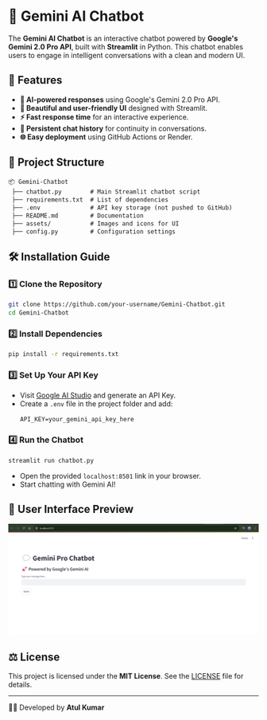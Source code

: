 # 🤖 Gemini AI Chatbot

The **Gemini AI Chatbot** is an interactive chatbot powered by **Google's Gemini 2.0 Pro API**, built with **Streamlit** in Python. This chatbot enables users to engage in intelligent conversations with a clean and modern UI.

## 🚀 Features
- **🔹 AI-powered responses** using Google's Gemini 2.0 Pro API.
- **🎨 Beautiful and user-friendly UI** designed with Streamlit.
- **⚡ Fast response time** for an interactive experience.
- **📝 Persistent chat history** for continuity in conversations.
- **🌐 Easy deployment** using GitHub Actions or Render.

## 📂 Project Structure
```
📦 Gemini-Chatbot
 ├── chatbot.py        # Main Streamlit chatbot script
 ├── requirements.txt  # List of dependencies
 ├── .env              # API key storage (not pushed to GitHub)
 ├── README.md         # Documentation
 ├── assets/           # Images and icons for UI
 ├── config.py         # Configuration settings
```

## 🛠️ Installation Guide

### 1️⃣ Clone the Repository
```bash
git clone https://github.com/your-username/Gemini-Chatbot.git
cd Gemini-Chatbot
```

### 2️⃣ Install Dependencies
```bash
pip install -r requirements.txt
```

### 3️⃣ Set Up Your API Key  
- Visit [Google AI Studio](https://ai.google.dev/) and generate an API Key.  
- Create a `.env` file in the project folder and add:
  ```
  API_KEY=your_gemini_api_key_here
  ```

### 4️⃣ Run the Chatbot
```bash
streamlit run chatbot.py
```
- Open the provided `localhost:8501` link in your browser.  
- Start chatting with Gemini AI!

## 🎨 User Interface Preview
![alt text](image.png)

## ⚖️ License
This project is licensed under the **MIT License**. See the [LICENSE](LICENSE) file for details.

---

👨‍💻 Developed by **Atul Kumar**  